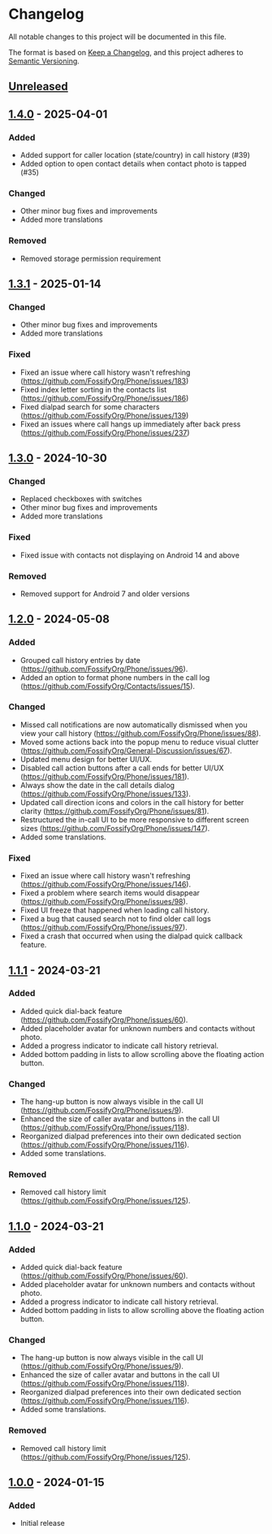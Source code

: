 # Changelog

All notable changes to this project will be documented in this file.

The format is based on [Keep a Changelog](https://keepachangelog.com/en/1.1.0/),
and this project adheres to [Semantic Versioning](https://semver.org/spec/v2.0.0.html).

## [Unreleased]

## [1.4.0] - 2025-04-01

### Added
- Added support for caller location (state/country) in call history (#39)
- Added option to open contact details when contact photo is tapped (#35)

### Changed
- Other minor bug fixes and improvements
- Added more translations

### Removed
- Removed storage permission requirement

## [1.3.1] - 2025-01-14

### Changed
- Other minor bug fixes and improvements
- Added more translations

### Fixed
- Fixed an issue where call history wasn't refreshing (https://github.com/FossifyOrg/Phone/issues/183)
- Fixed index letter sorting in the contacts list (https://github.com/FossifyOrg/Phone/issues/186)
- Fixed dialpad search for some characters (https://github.com/FossifyOrg/Phone/issues/139)
- Fixed an issues where call hangs up immediately after back press (https://github.com/FossifyOrg/Phone/issues/237)

## [1.3.0] - 2024-10-30

### Changed
- Replaced checkboxes with switches
- Other minor bug fixes and improvements
- Added more translations

### Fixed
- Fixed issue with contacts not displaying on Android 14 and above

### Removed
- Removed support for Android 7 and older versions

## [1.2.0] - 2024-05-08

### Added
- Grouped call history entries by date (https://github.com/FossifyOrg/Phone/issues/96).
- Added an option to format phone numbers in the call log (https://github.com/FossifyOrg/Contacts/issues/15).

### Changed
- Missed call notifications are now automatically dismissed when you view your call history (https://github.com/FossifyOrg/Phone/issues/88).
- Moved some actions back into the popup menu to reduce visual clutter (https://github.com/FossifyOrg/General-Discussion/issues/67).
- Updated menu design for better UI/UX.
- Disabled call action buttons after a call ends for better UI/UX (https://github.com/FossifyOrg/Phone/issues/181).
- Always show the date in the call details dialog (https://github.com/FossifyOrg/Phone/issues/133).
- Updated call direction icons and colors in the call history for better clarity (https://github.com/FossifyOrg/Phone/issues/81).
- Restructured the in-call UI to be more responsive to different screen sizes (https://github.com/FossifyOrg/Phone/issues/147).
- Added some translations.

### Fixed
- Fixed an issue where call history wasn't refreshing (https://github.com/FossifyOrg/Phone/issues/146).
- Fixed a problem where search items would disappear (https://github.com/FossifyOrg/Phone/issues/98).
- Fixed UI freeze that happened when loading call history.
- Fixed a bug that caused search not to find older call logs (https://github.com/FossifyOrg/Phone/issues/97).
- Fixed a crash that occurred when using the dialpad quick callback feature.

## [1.1.1] - 2024-03-21

### Added
- Added quick dial-back feature (https://github.com/FossifyOrg/Phone/issues/60).
- Added placeholder avatar for unknown numbers and contacts without photo.
- Added a progress indicator to indicate call history retrieval.
- Added bottom padding in lists to allow scrolling above the floating action button.

### Changed
- The hang-up button is now always visible in the call UI (https://github.com/FossifyOrg/Phone/issues/9).
- Enhanced the size of caller avatar and buttons in the call UI (https://github.com/FossifyOrg/Phone/issues/118).
- Reorganized dialpad preferences into their own dedicated section (https://github.com/FossifyOrg/Phone/issues/116).
- Added some translations.

### Removed
- Removed call history limit (https://github.com/FossifyOrg/Phone/issues/125).

## [1.1.0] - 2024-03-21

### Added
- Added quick dial-back feature (https://github.com/FossifyOrg/Phone/issues/60).
- Added placeholder avatar for unknown numbers and contacts without photo.
- Added a progress indicator to indicate call history retrieval.
- Added bottom padding in lists to allow scrolling above the floating action button.

### Changed
- The hang-up button is now always visible in the call UI (https://github.com/FossifyOrg/Phone/issues/9).
- Enhanced the size of caller avatar and buttons in the call UI (https://github.com/FossifyOrg/Phone/issues/118).
- Reorganized dialpad preferences into their own dedicated section (https://github.com/FossifyOrg/Phone/issues/116).
- Added some translations.

### Removed
- Removed call history limit (https://github.com/FossifyOrg/Phone/issues/125).

## [1.0.0] - 2024-01-15

### Added
- Initial release

[Unreleased]: https://github.com/FossifyOrg/Phone/compare/1.4.0...HEAD
[1.4.0]: https://github.com/FossifyOrg/Phone/compare/1.3.1...1.4.0
[1.3.1]: https://github.com/FossifyOrg/Phone/compare/1.3.0...1.3.1
[1.3.0]: https://github.com/FossifyOrg/Phone/compare/1.2.0...1.3.0
[1.2.0]: https://github.com/FossifyOrg/Phone/compare/1.1.1...1.2.0
[1.1.1]: https://github.com/FossifyOrg/Phone/compare/1.1.0...1.1.1
[1.1.0]: https://github.com/FossifyOrg/Phone/compare/1.0.0...1.1.0
[1.0.0]: https://github.com/FossifyOrg/Phone/releases/tag/1.0.0

[#9]: https://github.com/FossifyOrg/Phone/issues/9
[#15]: https://github.com/FossifyOrg/Contacts/issues/15
[#35]: https://github.com/FossifyOrg/Phone/issues/35
[#39]: https://github.com/FossifyOrg/Phone/issues/39
[#60]: https://github.com/FossifyOrg/Phone/issues/60
[#67]: https://github.com/FossifyOrg/General-Discussion/issues/67
[#81]: https://github.com/FossifyOrg/Phone/issues/81
[#88]: https://github.com/FossifyOrg/Phone/issues/88
[#96]: https://github.com/FossifyOrg/Phone/issues/96
[#97]: https://github.com/FossifyOrg/Phone/issues/97
[#98]: https://github.com/FossifyOrg/Phone/issues/98
[#116]: https://github.com/FossifyOrg/Phone/issues/116
[#118]: https://github.com/FossifyOrg/Phone/issues/118
[#125]: https://github.com/FossifyOrg/Phone/issues/125
[#133]: https://github.com/FossifyOrg/Phone/issues/133
[#139]: https://github.com/FossifyOrg/Phone/issues/139
[#146]: https://github.com/FossifyOrg/Phone/issues/146
[#147]: https://github.com/FossifyOrg/Phone/issues/147
[#181]: https://github.com/FossifyOrg/Phone/issues/181
[#183]: https://github.com/FossifyOrg/Phone/issues/183
[#186]: https://github.com/FossifyOrg/Phone/issues/186
[#237]: https://github.com/FossifyOrg/Phone/issues/237
